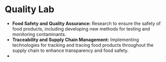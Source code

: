 # Quality Lab

- **Food Safety and Quality Assurance:** Research to ensure the safety of food products, including developing new methods for testing and monitoring contaminants.
- **Traceability and Supply Chain Management:** Implementing technologies for tracking and tracing food products throughout the supply chain to enhance transparency and food safety.
-